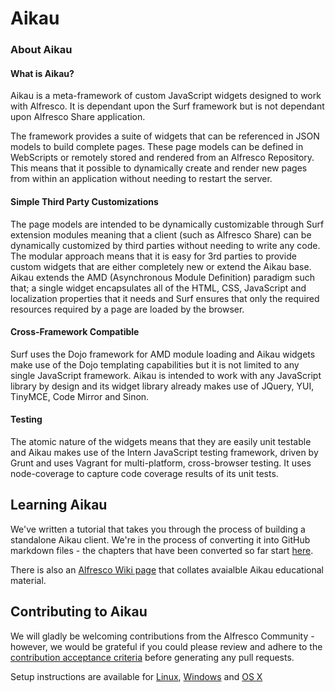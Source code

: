 # Aikau

### About Aikau
#### What is Aikau?
Aikau is a meta-framework of custom JavaScript widgets designed to work with Alfresco. It is dependant upon the Surf framework but is not dependant upon Alfresco Share application.

The framework provides a suite of widgets that can be referenced in JSON models to build complete pages. These page models can be defined in WebScripts or remotely stored and rendered from an Alfresco Repository. This means that it possible to dynamically create and render new pages from within an application without needing to restart the server.
 
#### Simple Third Party Customizations
The page models are intended to be dynamically customizable through Surf extension modules meaning that a client (such as Alfresco Share) can be dynamically customized by third parties without needing to write any code. The modular approach means that it is easy for 3rd parties to provide custom widgets that are either completely new or extend the Aikau base.
Aikau extends the AMD (Asynchronous Module Definition) paradigm such that; a single widget encapsulates all of the HTML, CSS, JavaScript and localization properties that it needs and Surf ensures that only the required resources required by a page are loaded by the browser.
 
#### Cross-Framework Compatible
Surf uses the Dojo framework for AMD module loading and Aikau widgets make use of the Dojo templating capabilities but it is not limited to any single JavaScript framework. Aikau is intended to work with any JavaScript library by design and its widget library already makes use of JQuery, YUI, TinyMCE, Code Mirror and Sinon.
 
#### Testing
The atomic nature of the widgets means that they are easily unit testable and Aikau makes use of the Intern JavaScript testing framework, driven by Grunt and uses Vagrant for multi-platform, cross-browser testing. It uses node-coverage to capture code coverage results of its unit tests.

## Learning Aikau
We've written a tutorial that takes you through the process of building a standalone Aikau client. We're in the process of converting it into GitHub markdown files - the chapters that have been converted so far start [here](https://github.com/Alfresco/Aikau/blob/master/tutorial/chapters/About.md "Link to Tutorial").

There is also an [Alfresco Wiki page](https://wiki.alfresco.com/wiki/Aikau_framework "Link to Alfresco Wiki") that collates avaialble Aikau educational material.

## Contributing to Aikau
We will gladly be welcoming contributions from the Alfresco Community - however, we would be grateful if you could please review and adhere to the [contribution acceptance criteria](https://github.com/Alfresco/Aikau/wiki/Contribution-Acceptance-Criteria) before generating any pull requests.

Setup instructions are available for [Linux](https://github.com/Alfresco/Aikau/wiki/Aikau%20Setup%20(Linux) "Link to setup instructions for Linux"), [Windows](https://github.com/Alfresco/Aikau/wiki/Aikau%20Setup%20(Windows) "Link to setup instructions for OS X") and [OS X](https://github.com/Alfresco/Aikau/wiki/Aikau%20Setup%20(OS%20X) "Link to setup instructions for OS X")
